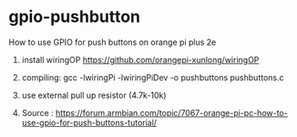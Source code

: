 # gpio-pushbutton
How to use GPIO for push buttons on orange pi plus 2e

1. install wiringOP
https://github.com/orangepi-xunlong/wiringOP

2. compiling:
gcc -lwiringPi -lwiringPiDev -o pushbuttons pushbuttons.c

3. use external pull up resistor (4.7k-10k)

4. Source : https://forum.armbian.com/topic/7067-orange-pi-pc-how-to-use-gpio-for-push-buttons-tutorial/ 

